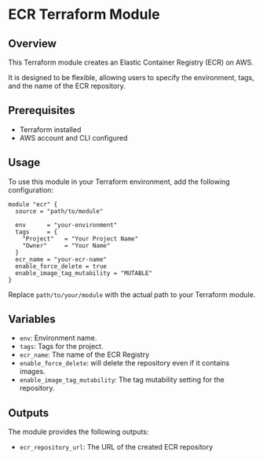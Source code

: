 # ECR Terraform Module

## Overview
This Terraform module creates an Elastic Container Registry (ECR) on AWS. 

It is designed to be flexible, allowing users to specify the environment, tags, and the name of the ECR repository.

## Prerequisites
- Terraform installed
- AWS account and CLI configured

## Usage
To use this module in your Terraform environment, add the following configuration:

```hcl
module "ecr" {
  source = "path/to/module"

  env      = "your-environment"
  tags     = {
    "Project"   = "Your Project Name"
    "Owner"     = "Your Name"
  }
  ecr_name = "your-ecr-name"
  enable_force_delete = true
  enable_image_tag_mutability = "MUTABLE"
}
```

Replace `path/to/your/module` with the actual path to your Terraform module.

## Variables

- `env`: Environment name.
- `tags`: Tags for the project.
- `ecr_name`: The name of the ECR Registry
- `enable_force_delete`: will delete the repository even if it contains images.
- `enable_image_tag_mutability`: The tag mutability setting for the repository.


## Outputs
The module provides the following outputs:

- `ecr_repository_url`: The URL of the created ECR repository

